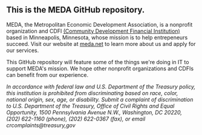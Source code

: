 ## This is the MEDA GitHub repository.

MEDA, the Metropolitan Economic Development Association, is a nonprofit organization and CDFI [\(Community Development Financial Institution\)](https://www.cdfifund.gov/) based in Minneapolis, Minnesota, whose mission is to help entrepeneurs succeed. Visit our website at [meda.net](https://www.meda.net) to learn more about us and apply for our services.

This GitHub repository will feature some of the things we're doing in IT to support MEDA's mission. We hope other nonprofit organizations and CDFIs can benefit from our experience.

_In accordance with federal law and U.S. Department of the Treasury policy, this institution is prohibited from discriminating based on race, color, national origin, sex, age, or disability. Submit a complaint of discrimination to U.S. Department of the Treasury, Office of Civil Rights and Equal Opportunity, 1500 Pennsylvania Avenue N.W., Washington, DC 20220, (202) 622-1160 (phone), (202) 622-0367 (fax), or email crcomplaints@treasury,gov_
